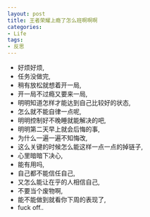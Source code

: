 ```yaml
---
layout: post  
title: 王者荣耀上瘾了怎么班啊啊啊  
categories: 
- Life
tags:
- 反思 
---
```


- 好烦好烦,
- 任务没做完,
- 稍有放松就想着开一局,
- 开一局不过瘾又要来一局,
- 明明知道怎样才能达到自己比较好的状态,
- 怎么就不能自律一点呢,
- 明明控制好不晚睡就能解决的吧,
- 明明第二天早上就会后悔的事,
- 为什么一遍一遍不知悔改,
- 这么关键的时候怎么能这样一点一点的掉链子,
- 心里暗暗下决心,
- 能有用吗,
- 自己都不能信任自己,
- 又怎么能让在乎的人相信自己,
- 不要当个废物啊,
- 能不能做到就看你下周的表现了,
- fuck off..

